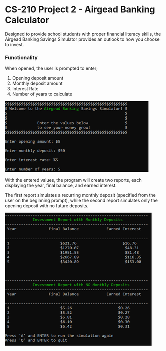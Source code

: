 # CS-210 Project 2 - Airgead Banking Calculator
Designed to provide school students with proper financial literacy skills, the Airgead Banking Savings Simulator provides an outlook to how you choose to invest. 

### Functionality
When opened, the user is prompted to enter;
1. Opening deposit amount
2. Monthly deposit amount
3. Interest Rate
4. Number of years to calculate

![Calculator input prompt](screenshots/OpeningMenu.png)

With the entered values, the program will create two reports, each displaying the year, final balance, and earned interest.

The first report simulates a recurring monthly deposit (specified from the user on the beginning prompt), while the second report simulates only the opening deposit with no future deposits.

![Investment reports](screenshots/InvestmentReports.png)

